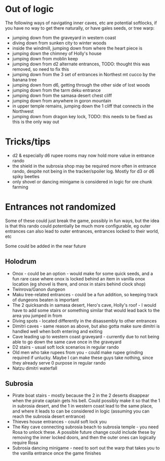 # Out of logic

The following ways of navigating inner caves, etc are potential softlocks, if you have no way to get there naturally, or have gales seeds, or tree warp:

- jumping down from the graveyard in western coast
- diving down from sunken city to winter woods
- inside the windmill, jumping down from where the heart piece is
- jumping down the chimney of Holly's house
- jumping down from moblin keep
- jumping down from d2 alternate entrances, TODO: thought this was removed, so need to fix this
- jumping down from the 3 set of entrances in Northest mt cucco by the banana tree
- jumping down from d6, getting through the other side of lost woods
- jumping down from the tarm deku entrance
- jumping down from the samasa desert chest cliff
- jumping down from anywhere in goron mountain
- in upper temple remains, jumping down the 1 cliff that connects in the Northwest
- jumping down from dragon key lock, TODO: this needs to be fixed as this is the only way out

# Tricks/tips

- d2 & especially d6 rupee rooms may now hold more value in entrance rando
- the shield in the subrosia shop may be required more often in entrance rando, despite not being in the tracker/spoiler log. Mostly for d3 or d6 spiky beetles
- only shovel or dancing minigame is considered in logic for ore chunk farming

# Entrances not randomized

Some of these could just break the game, possibly in fun ways, but the idea is that this rando could potentially be much more configurable, eg outer entrances can also lead to outer entrances, entrances locked to their world, etc

Some could be added in the near future

## Holodrum
- Onox - could be an option - would make for some quick seeds, and a fun rare case where onox is locked behind an item in vanilla onox location (eg shovel is there, and onox in stairs behind clock shop)
- Twinrova/Ganon dungeon
- Maku tree-related entrances - could be a fun addition, so keeping track of dungeons beaten is important
- The 2 quicksands in samasa desert, Hero's cave, Holly's roof - I would have to add some stairs or something similar that would lead back to the area you jumped in from
- Diving spots - located differently in the disassembly to other entrances
- Dimitri caves - same reason as above, but also gotta make sure dimitri is handled well when both entering and exiting
- Cave leading up to western coast graveyard - currently due to not being able to go down the same cave once in the graveyard
- D2 stairs - usual soft lock scenarios in regular rando
- Old men who take rupees from you - could make rupee grinding required if unlucky. Maybe I can make these guys take nothing, since they already serve 0 purpose in regular rando
- Natzu dimitri waterfall

## Subrosia
- Pirate boat stairs - mostly because the 2 in the 2 deserts disappear when the pirate captain gets his bell. Could possibly make it so that the 1 in subrosia desert, and the 1 in western coast lead to the same place, and where it leads to can be considered in logic (assuming you can reach the subrosia desert entrance)
- Thieves house entrances - could soft lock you
- The Key cave connecting subrosia beach to subrosia temple - you need Rosa to unlock these. A possible future change could include these by removing the inner locked doors, and then the outer ones can logically require Rosa
- Subrosia dancing minigame - need to sort out the warp that takes you to the vanilla entrance once the game finishes